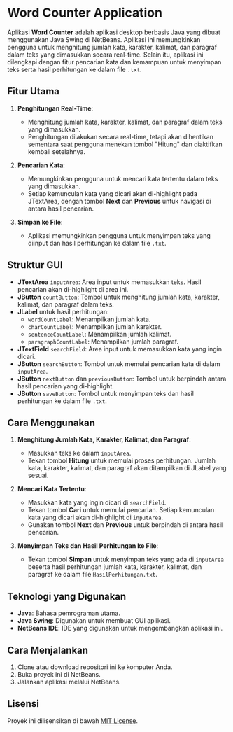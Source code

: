 # Word Counter Application

Aplikasi **Word Counter** adalah aplikasi desktop berbasis Java yang dibuat menggunakan Java Swing di NetBeans. Aplikasi ini memungkinkan pengguna untuk menghitung jumlah kata, karakter, kalimat, dan paragraf dalam teks yang dimasukkan secara real-time. Selain itu, aplikasi ini dilengkapi dengan fitur pencarian kata dan kemampuan untuk menyimpan teks serta hasil perhitungan ke dalam file `.txt`.

## Fitur Utama

1. **Penghitungan Real-Time**:
   - Menghitung jumlah kata, karakter, kalimat, dan paragraf dalam teks yang dimasukkan.
   - Penghitungan dilakukan secara real-time, tetapi akan dihentikan sementara saat pengguna menekan tombol "Hitung" dan diaktifkan kembali setelahnya.

2. **Pencarian Kata**:
   - Memungkinkan pengguna untuk mencari kata tertentu dalam teks yang dimasukkan.
   - Setiap kemunculan kata yang dicari akan di-highlight pada JTextArea, dengan tombol **Next** dan **Previous** untuk navigasi di antara hasil pencarian.

3. **Simpan ke File**:
   - Aplikasi memungkinkan pengguna untuk menyimpan teks yang diinput dan hasil perhitungan ke dalam file `.txt`.

## Struktur GUI

- **JTextArea** `inputArea`: Area input untuk memasukkan teks. Hasil pencarian akan di-highlight di area ini.
- **JButton** `countButton`: Tombol untuk menghitung jumlah kata, karakter, kalimat, dan paragraf dalam teks.
- **JLabel** untuk hasil perhitungan:
  - `wordCountLabel`: Menampilkan jumlah kata.
  - `charCountLabel`: Menampilkan jumlah karakter.
  - `sentenceCountLabel`: Menampilkan jumlah kalimat.
  - `paragraphCountLabel`: Menampilkan jumlah paragraf.
- **JTextField** `searchField`: Area input untuk memasukkan kata yang ingin dicari.
- **JButton** `searchButton`: Tombol untuk memulai pencarian kata di dalam `inputArea`.
- **JButton** `nextButton` dan `previousButton`: Tombol untuk berpindah antara hasil pencarian yang di-highlight.
- **JButton** `saveButton`: Tombol untuk menyimpan teks dan hasil perhitungan ke dalam file `.txt`.

## Cara Menggunakan

1. **Menghitung Jumlah Kata, Karakter, Kalimat, dan Paragraf**:
   - Masukkan teks ke dalam `inputArea`.
   - Tekan tombol **Hitung** untuk memulai proses perhitungan. Jumlah kata, karakter, kalimat, dan paragraf akan ditampilkan di JLabel yang sesuai.

2. **Mencari Kata Tertentu**:
   - Masukkan kata yang ingin dicari di `searchField`.
   - Tekan tombol **Cari** untuk memulai pencarian. Setiap kemunculan kata yang dicari akan di-highlight di `inputArea`.
   - Gunakan tombol **Next** dan **Previous** untuk berpindah di antara hasil pencarian.

3. **Menyimpan Teks dan Hasil Perhitungan ke File**:
   - Tekan tombol **Simpan** untuk menyimpan teks yang ada di `inputArea` beserta hasil perhitungan jumlah kata, karakter, kalimat, dan paragraf ke dalam file `HasilPerhitungan.txt`.

## Teknologi yang Digunakan

- **Java**: Bahasa pemrograman utama.
- **Java Swing**: Digunakan untuk membuat GUI aplikasi.
- **NetBeans IDE**: IDE yang digunakan untuk mengembangkan aplikasi ini.

## Cara Menjalankan

1. Clone atau download repositori ini ke komputer Anda.
2. Buka proyek ini di NetBeans.
3. Jalankan aplikasi melalui NetBeans.

## Lisensi

Proyek ini dilisensikan di bawah [MIT License](LICENSE).
